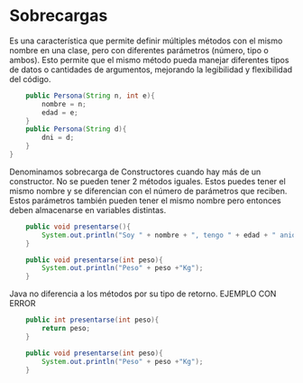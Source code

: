 # Sobrecargas
Es una característica que permite definir múltiples métodos con el mismo nombre en una clase, pero con diferentes parámetros (número, tipo o ambos).
Esto permite que el mismo método pueda manejar diferentes tipos de datos o cantidades de argumentos, mejorando la legibilidad y flexibilidad del código.
```java
    public Persona(String n, int e){
        nombre = n;
        edad = e;
    }
    public Persona(String d){
        dni = d;
    }
}
```
Denominamos sobrecarga de Constructores cuando hay más de un constructor.
No se pueden tener 2 métodos iguales.
Estos puedes tener el mismo nombre y se diferencian con el número de parámetros que reciben.
Estos parámetros también pueden tener el mismo nombre pero entonces deben almacenarse en variables distintas.
```java
    public void presentarse(){
        System.out.println("Soy " + nombre + ", tengo " + edad + " anios");
    }

    public void presentarse(int peso){
        System.out.println("Peso" + peso +"Kg");
    }
```
Java no diferencia a los métodos por su tipo de retorno.
EJEMPLO CON ERROR
```java
    public int presentarse(int peso){
        return peso;
    }

    public void presentarse(int peso){
        System.out.println("Peso" + peso +"Kg");
    }
```


